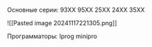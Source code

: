 Основные серии:
93XX
95XX
25XX
24XX
35XX

![[Pasted image 20241117221305.png]]

Программаторы:
Iprog
minipro 